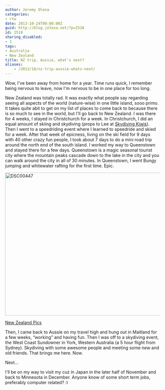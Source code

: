 ```yaml
---
author: Jeremy Olexa
categories:
- rtw
date: 2013-10-24T00:00:00Z
guid: http://blog.jolexa.net/?p=2518
id: 2518
sharing_disabled:
- 1
tags:
- Australia
- New Zealand
title: NZ trip, Aussie, what's next?
aliases:
    - /2013/10/nz-trip-aussie-whats-next/
---
```


Wow, I've been away from home for a year. Time runs quick, I remember being nervous to leave, now I'm nervous to be in one place for too long.

New Zealand was totally rad. It was exactly what people say regarding seeing all aspects of the world (nature-wise) in one little island, sooo primo. It takes quite abit to get on my list of places to come back to because there is so much to see in the world, but I'll go back to New Zealand. I was there for 4 weeks, I stayed in Christchurch for a week. In Christchurch, I did an equal amount of skiing and skydiving (props to Lee at [Skydiving Kiwis][1]). Then I went to a speedriding event where I learned to speedride and skied for a week. After that week of epicness, living on the ski field for 9 days with 40 other crazy fun people, I took about 7 days to do a mini road trip around the north end of the south island. I worked my way to Queenstown and stayed there for a few days. Queenstown is a magic seasonal tourist city where the mountain peaks cascade down to the lake in the city and you can walk around the city in all of 30 minutes. In Queenstown, I went Bungy jumping and whitewater rafting for the first time. Epic.

[<img src="https://blog.jolexa.net/wp-content/uploads/2013/10/DSC00447-1024x768.jpg" alt="DSC00447" width="620" height="465" class="alignleft size-large wp-image-2520" />][2]

[New Zealand Pics][3]

Then, I came back to Aussie on my travel high and hung out in Maitland for a few weeks, &#8220;working&#8221; and having fun. Then I was off to a skydiving event, the West Coast Sundowner in York, Western Australia (a 5 hour flight from Sydney). Skydiving with some awesome people and meeting some new and old friends. That brings me here. Now.

Next&#8230;

I'll be on my way to visit my cuz in Japan in the later half of November and back to Minnesota in December. Anyone know of some short term jobs, preferably computer related? <img src="http://blog.jolexa.net/wp-includes/images/smilies/simple-smile.png" alt=":)" class="wp-smiley" style="height: 1em; max-height: 1em;" />

 [1]: http://www.skydivingkiwis.com/
 [2]: https://blog.jolexa.net/wp-content/uploads/2013/10/DSC00447.jpg
 [3]: http://www.flickr.com/photos/jolexa/sets/72157636888814715/